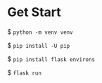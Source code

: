 <h1>Get Start</h1>

$ <code>python -m venv venv</code>

$ <code>pip install -U pip</code>

$ <code>pip install flask environs</code>

$ <code>flask run</code>
